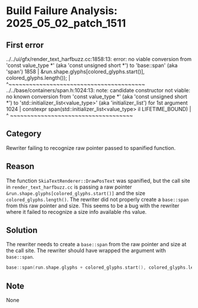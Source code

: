 # Build Failure Analysis: 2025_05_02_patch_1511

## First error

../../ui/gfx/render_text_harfbuzz.cc:1858:13: error: no viable conversion from 'const value_type *' (aka 'const unsigned short *') to 'base::span<const uint16_t>' (aka 'span<const unsigned short>')
 1858 |             &run.shape.glyphs[colored_glyphs.start()], colored_glyphs.length());
      |             ^~~~~~~~~~~~~~~~~~~~~~~~~~~~~~~~~~~~~~~~~
../../base/containers/span.h:1024:13: note: candidate constructor not viable: no known conversion from 'const value_type *' (aka 'const unsigned short *') to 'std::initializer_list<value_type>' (aka 'initializer_list<unsigned short>') for 1st argument
 1024 |   constexpr span(std::initializer_list<value_type> il LIFETIME_BOUND)
      |             ^    ~~~~~~~~~~~~~~~~~~~~~~~~~~~~~~~~~~~~

## Category
Rewriter failing to recognize raw pointer passed to spanified function.

## Reason
The function `SkiaTextRenderer::DrawPosText` was spanified, but the call site in `render_text_harfbuzz.cc` is passing a raw pointer `&run.shape.glyphs[colored_glyphs.start()]` and the size `colored_glyphs.length()`. The rewriter did not properly create a `base::span` from this raw pointer and size. This seems to be a bug with the rewriter where it failed to recognize a size info available rhs value.

## Solution
The rewriter needs to create a `base::span` from the raw pointer and size at the call site. The rewriter should have wrapped the argument with `base::span`.

```c++
base::span(run.shape.glyphs + colored_glyphs.start(), colored_glyphs.length());
```

## Note
None